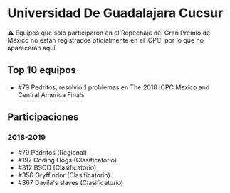 # Universidad De Guadalajara Cucsur

:warning: Equipos que solo participaron en el Repechaje del Gran Premio de México no están registrados oficialmente en el ICPC, por lo que no aparecerán aquí.

## Top 10 equipos

- #79 Pedritos, resolvió 1 problemas en The 2018 ICPC Mexico and Central America Finals

## Participaciones

### 2018-2019

- #79 Pedritos (Regional)
- #197 Coding Hogs (Clasificatorio)
- #312 BSOD (Clasificatorio)
- #356 Gryffindor (Clasificatorio)
- #367 Davila's slaves (Clasificatorio)



